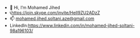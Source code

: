 - 👋 Hi, I’m Mohamed Jihed 
- 📞https://join.skype.com/invite/HeIl9ZU2ADzZ
- 📫 mohamed.jihed.soltani.aze@gmail.com
- LinkedIn:https://www.linkedin.com/in/mohamed-jihed-soltani-98a196103/

